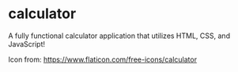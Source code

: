 # calculator
A fully functional calculator application that utilizes HTML, CSS, and JavaScript!

Icon from: https://www.flaticon.com/free-icons/calculator
